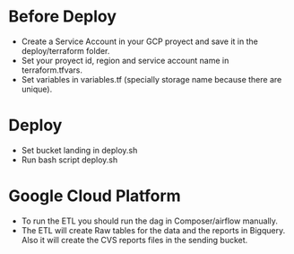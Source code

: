 # Before Deploy
- Create a Service Account in your GCP proyect and save it in the deploy/terraform folder.
- Set your proyect id, region and service account name in terraform.tfvars.
- Set variables in variables.tf (specially storage name because there are unique).

# Deploy
- Set bucket landing in deploy.sh
- Run bash script deploy.sh   

# Google Cloud Platform
- To run the ETL you should run the dag in Composer/airflow manually.
- The ETL will create Raw tables for the data and the reports in Bigquery.  Also it will create the CVS reports files in the sending bucket.